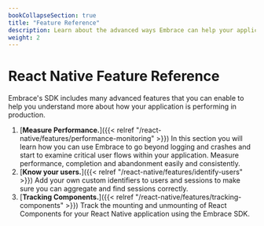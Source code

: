 ```yaml
---
bookCollapseSection: true
title: "Feature Reference"
description: Learn about the advanced ways Embrace can help your application
weight: 2
---
```


# React Native Feature Reference

Embrace's SDK includes many advanced features that you can enable to help you understand more about
how your application is performing in production.

1. [**Measure Performance.**]({{< relref "/react-native/features/performance-monitoring" >}}) In this section you will learn how you can use Embrace to go beyond logging and crashes and start to examine critical user flows within your application. Measure performance, completion and abandonment easily and consistently.
1. [**Know your users.**]({{< relref "/react-native/features/identify-users" >}}) Add your own custom identifiers to users and sessions to make sure you can aggregate and find sessions correctly.
1. [**Tracking Components.**]({{< relref "/react-native/features/tracking-components" >}}) Track the mounting and unmounting of React Components for your React Native application using the Embrace SDK.
